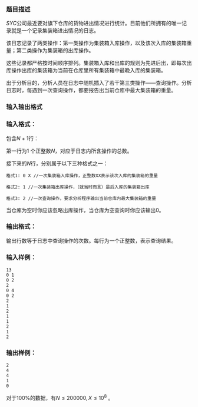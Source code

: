 ### 题目描述
$SYC$公司最近要对旗下仓库的货物进出情况进行统计。目前他们所拥有的唯一记录就是一个记录集装箱进出情况的日志。

该日志记录了两类操作：第一类操作为集装箱入库操作，以及该次入库的集装箱重量；第二类操作为集装箱的出库操作。

这些记录都严格按时间顺序排列。集装箱入库和出库的规则为先进后出，即每次出库操作出库的集装箱为当前在仓库里所有集装箱中最晚入库的集装箱。

出于分析目的，分析人员在日志中随机插入了若干第三类操作——查询操作。分析日志时，每遇到一次查询操作，都要报告出当前仓库中最大集装箱的重量。

### 输入输出格式
### 输入格式：
包含$N+1$行：

第一行为$1$ 个正整数$N$，对应于日志内所含操作的总数。

接下来的$N$行，分别属于以下三种格式之一：
```
格式1: 0 X //一次集装箱入库操作，正整数XX表示该次入库的集装箱的重量

格式2: 1 //一次集装箱出库操作，（就当时而言）最后入库的集装箱出库

格式3: 2 //一次查询操作，要求分析程序输出当前仓库内最大集装箱的重量
```
当仓库为空时你应该忽略出库操作，当仓库为空查询时你应该输出$0$。

### 输出格式：
输出行数等于日志中查询操作的次数。每行为一个正整数，表示查询结果。

### 输入样例：
```
13
0 1
0 2
2
0 4
0 2
2
1
2
1
1
2
1
2
```
### 输出样例：
```
2
4
4
1
0
```
对于$100\%$的数据，有$N≤200000, X ≤ 10^8$ 。